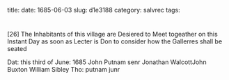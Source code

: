 title: 
date: 1685-06-03
slug: d1e3188
category: salvrec
tags: 


<div markdown class="doc" id="d1e3188">


# 

[26] The Inhabitants of this village are Desiered to Meet togeather on this Instant Day as soon as Lecter is Don to consider how the Gallerres shall be seated

Dat: this third of June: 1685 John Putnam senr Jonathan WalcottJohn Buxton William Sibley Tho: putnam junr
</div>